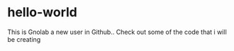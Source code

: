 hello-world
===========
This is Gnolab a new user in Github.. 
Check out some of the code that i will be creating
